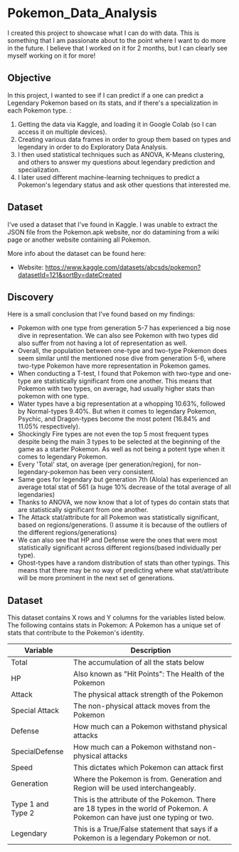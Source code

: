 # Pokemon_Data_Analysis
I created this project to showcase what I can do with data. This is something that I am passionate about to the point where I want to do more in the future. I believe that I worked on it for 2 months, but I can clearly see myself working on it for more!

## Objective

In this project, I wanted to see if I can predict if a one can predict a Legendary Pokemon based on its stats, and if there's a specialization in each Pokemon type. :
1. Getting the data via Kaggle, and loading it in Google Colab (so I can access it on multiple devices).
3. Creating various data frames in order to group them based on types and legendary in order to do Exploratory Data Analysis.
4. I then used statistical techniques such as ANOVA, K-Means clustering, and others to answer my questions about legendary prediction and specialization.
5. I later used different machine-learning techniques to predict a Pokemon's legendary status and ask other questions that interested me.

## Dataset

I've used a dataset that I've found in Kaggle. I was unable to extract the JSON file from the Pokemon.apk website, nor do datamining from a wiki page or another website containing all Pokemon. 

More info about the dataset can be found here:
- Website: https://www.kaggle.com/datasets/abcsds/pokemon?datasetId=121&sortBy=dateCreated

## Discovery

Here is a small conclusion that I've found based on my findings:
- Pokemon with one type from generation 5-7 has experienced a big nose dive in representation. We can also see Pokemon with two types did also suffer from not having a lot of representation as well.
- Overall, the population between one-type and two-type Pokemon does seem similar until the mentioned nose dive from generation 5-6, where two-type Pokemon have more representation in Pokemon games.
- When conducting a T-test, I found that Pokemon with two-type and one-type are statistically significant from one another. This means that Pokemon with two types, on average, had usually higher stats than pokemon with one type.
- Water types have a big representation at a whopping 10.63%, followed by Normal-types 9.40%. But when it comes to legendary Pokemon, Psychic, and Dragon-types become the most potent (16.84% and 11.05% respectively).
- Shockingly Fire types are not even the top 5 most frequent types despite being the main 3 types to be selected at the beginning of the game as a starter Pokemon. As well as not being a potent type when it comes to legendary Pokemon.
- Every 'Total' stat, on average (per generation/region), for non-legendary-pokemon has been very consistent.
- Same goes for legendary but generation 7th (Alola) has experienced an average total stat of 561 (a huge 10% decrease of the total average of all legendaries)
- Thanks to ANOVA, we now know that a lot of types do contain stats that are statistically significant from one another.
- The Attack stat/attribute for all Pokemon was statistically significant, based on regions/generations. (I assume it is because of the outliers of the different regions/generations)
- We can also see that HP and Defense were the ones that were most statistically significant across different regions(based individually per type).
- Ghost-types have a random distribution of stats than other typings. This means that there may be no way of predicting where what stat/attribute will be more prominent in the next set of generations.


## Dataset

This dataset contains X rows and Y columns for the variables listed below. The following contains stats in Pokemon: A Pokemon has a unique set of stats that contribute to the Pokemon's identity. 

Variable  |Description |
-----|-----|
Total|The accumulation of all the stats below|
HP|Also known as "Hit Points": The Health of the Pokemon |
Attack|The physical attack strength of the Pokemon |
Special Attack|The non-physical attack moves from the Pokemon |
Defense|How much can a Pokemon withstand physical attacks
SpecialDefense|How much can a Pokemon withstand non-physical attacks
Speed|This dictates which Pokemon can attack first
Generation|Where the Pokemon is from. Generation and Region will be used interchangeably.
Type 1 and Type 2 |This is the attribute of the Pokemon. There are 18 types in the world of Pokemon. A Pokemon can have just one typing or two. 
Legendary|This is a True/False statement that says if a Pokemon is a legendary Pokemon or not. 
